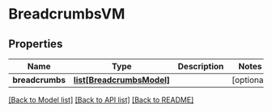 # BreadcrumbsVM


## Properties
Name | Type | Description | Notes
------------ | ------------- | ------------- | -------------
**breadcrumbs** | [**list[BreadcrumbsModel]**](BreadcrumbsModel.md) |  | [optional] 

[[Back to Model list]](../README.md#documentation-for-models) [[Back to API list]](../README.md#documentation-for-api-endpoints) [[Back to README]](../README.md)


